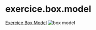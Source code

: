 # exercice.box.model
[Exercice Box Model](http://127.0.0.1:5500/exo1/)
![box model](https://github.com/user-attachments/assets/20fda92d-41df-4969-b850-c3e817788cae)
